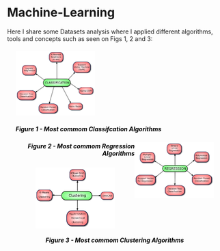 # Machine-Learning

Here I share some Datasets analysis where I applied different algorithms, tools and concepts such as seen on Figs 1, 2 and 3:

<a>
    <div style="margin: 20px;">
        <p align="left">
            <img width="40%" src="./images/classification.png"/>
            <h5 style="color:black;" align="left">Figure 1 - Most commom Classifcation Algorithms</h5>
        </p>
    </div>
</a>

<a>
    <div style="margin: 20px;">
        <p align="right">
            <img width="40%" align="right" src="./images/regression.png"/>
            <h5 style="color:black;" align="right">Figure 2 - Most commom Regression Algorithms</h5>
        </p>
    </div>
</a>

<a>
    <div style="margin: 20px;">
        <p align="middle">
            <img width="40%" align="middle" src="./images/clustering.png"/>
            <h5 style="color:black;" align="middle">Figure 3 - Most commom Clustering Algorithms</h5>
        </p>
    </div>
</a>
